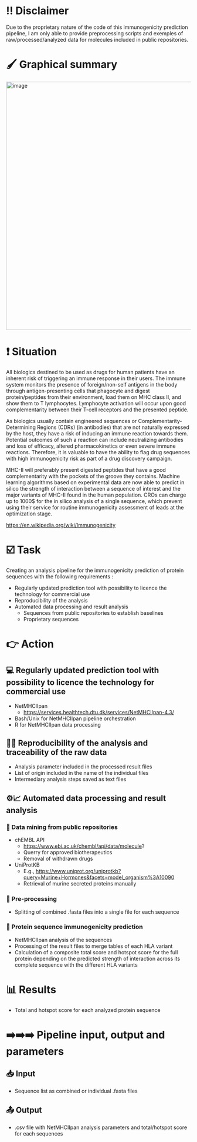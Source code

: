 # :bangbang: Disclaimer

Due to the proprietary nature of the code of this immunogenicity prediction pipeline, I am only able to provide preprocessing scripts and exemples of raw/processed/analyzed data for molecules included in public repositories.

# :paintbrush: Graphical summary

<img width="1859" height="675" alt="image" src="https://github.com/user-attachments/assets/44d77aef-105d-4d4f-9f0a-788830743834" />


# :exclamation: Situation

All biologics destined to be used as drugs for human patients have an inherent risk of triggering an immune response in their users. The immune system monitors the presence of foreign/non-self antigens in the body through antigen-presenting cells that phagocyte and digest protein/peptides from their environment, load them on MHC class II, and show them to T lymphocytes. Lymphocyte activation will occur upon good complementarity between their T-cell receptors and the presented peptide.

As biologics usually contain engineered sequences or Complementarity-Determining Regions (CDRs) (in antibodies) that are not naturally expressed by the host, they have a risk of inducing an immune reaction towards them. Potential outcomes of such a reaction can include neutralizing antibodies and loss of efficacy, altered pharmacokinetics or even severe immune reactions. Therefore, it is valuable to have the ability to flag drug sequences with high immunogenicity risk as part of a drug discovery campaign.

MHC-II will preferably present digested peptides that have a good complementarity with the pockets of the groove they contains. Machine learning algorithms based on experimental data are now able to predict in silico the strength of interaction between a sequence of interest and the major variants of MHC-II found in the human population. CROs can charge up to 1000$ for the in silico analysis of a single sequence, which prevent using their service for routine immunogenicity assessment of leads at the optimization stage.

https://en.wikipedia.org/wiki/Immunogenicity

# :ballot_box_with_check: Task

Creating an analysis pipeline for the immunogenicity prediction of protein sequences with the following requirements :
- Regularly updated prediction tool with possibility to licence the technology for commercial use
- Reproducibility of the analysis
- Automated data processing and result analysis
  - Sequences from public repositories to establish baselines
  - Proprietary sequences

# :point_right: Action

## :computer: Regularly updated prediction tool with possibility to licence the technology for commercial use

- NetMHCIIpan
  - https://services.healthtech.dtu.dk/services/NetMHCIIpan-4.3/
- Bash/Unix for NetMHCIIpan pipeline orchestration
- R for NetMHCIIpan data processing

## :male_detective: Reproducibility of the analysis and traceability of the raw data

- Analysis parameter included in the processed result files
- List of origin included in the name of the individual files
- Intermediary analysis steps saved as text files

## :gear::chart_with_upwards_trend: Automated data processing and result analysis

### :microscope: Data mining from public repositories

- chEMBL API
  - https://www.ebi.ac.uk/chembl/api/data/molecule?
  - Querry for approved biotherapeutics
  - Removal of withdrawn drugs
- UniProtKB
  - E.g., https://www.uniprot.org/uniprotkb?query=Murine+Hormones&facets=model_organism%3A10090
  - Retrieval of murine secreted proteins manually

### :twisted_rightwards_arrows: Pre-processing

- Splitting of combined .fasta files into a single file for each sequence

### :abacus: Protein sequence immunogenicity prediction

- NetMHCIIpan analysis of the sequences
- Processing of the result files to merge tables of each HLA variant 
- Calculation of a composite total score and hotspot score for the full protein depending on the predicted strength of interaction across its complete sequence with the different HLA variants

# :bar_chart: Results

- Total and hotspot score for each analyzed protein sequence  

# :arrow_right::arrow_right::arrow_right: Pipeline input, output and parameters

## :inbox_tray: Input

- Sequence list as combined or individual .fasta files

## :outbox_tray: Output

- .csv file with NetMHCIIpan analysis parameters and total/hotspot score for each sequences
